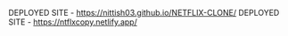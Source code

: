 DEPLOYED SITE - https://nittish03.github.io/NETFLIX-CLONE/
DEPLOYED SITE - https://ntflxcopy.netlify.app/
